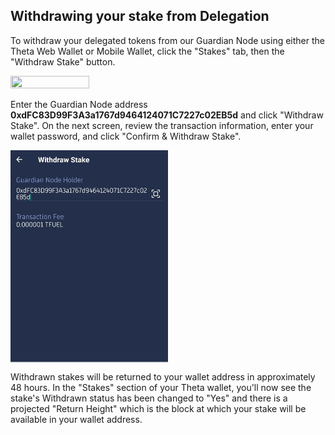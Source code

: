 ## Withdrawing your stake from Delegation

To withdraw your delegated tokens from our Guardian Node using either the Theta Web Wallet or Mobile Wallet, click the "Stakes" tab, then the "Withdraw Stake" button. 

<a href="url"><img src="./images/stake_tab.png" align="center" height="50%" width="50%" ></a>

Enter the Guardian Node address **0xdFC83D99F3A3a1767d9464124071C7227c02EB5d** and click "Withdraw Stake". On the next screen, review the transaction information, enter your wallet password, and click "Confirm & Withdraw Stake". 

<a href="url"><img src="./images/withdraw_stake_2.png" align="center" height="50%" width="50%" ></a>

Withdrawn stakes will be returned to your wallet address in approximately 48 hours. In the "Stakes" section of your Theta wallet, you'll now see the stake's Withdrawn status has been changed to "Yes" and there is a projected "Return Height" which is the block at which your stake will be available in your wallet address. 
